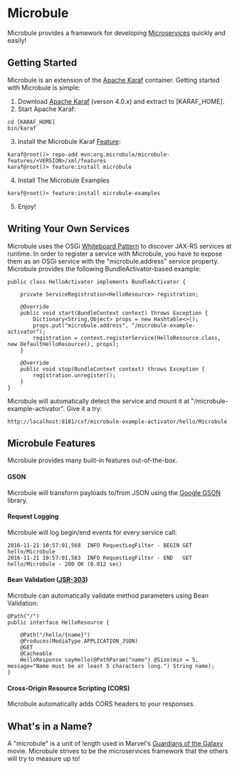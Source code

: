 # Microbule

Microbule provides a framework for developing [Microservices](http://www.martinfowler.com/articles/microservices.html)
quickly and easily!

## Getting Started

Microbule is an extension of the [Apache Karaf](http://karaf.apache.org) container.  Getting started with Microbule is
 simple:

1. Download [Apache Karaf](http://karaf.apache.org/download.html) (verson 4.0.x) and extract to [KARAF_HOME].
2. Start Apache Karaf:

 ```
 cd [KARAF_HOME]
 bin/karaf
 ```

3. Install the Microbule Karaf [Feature](https://karaf.apache.org/manual/latest/provisioning):

 ```
 karaf@root()> repo-add mvn:org.microbule/microbule-features/<VERSION>/xml/features
 karaf@root()> feature:install microbule
 ```

4. Install The Microbule Examples

 ```
 karaf@root()> feature:install microbule-examples
 ```

5. Enjoy!

## Writing Your Own Services

Microbule uses the OSGi [Whiteboard Pattern](http://enroute.osgi.org/doc/218-patterns.html) to discover JAX-RS services
at runtime.  In order to register a service with Microbule, you have to expose them as an OSGi service with the
"microbule.address" service property.  Microbule provides the following BundleActivator-based example:

```
public class HelloActivator implements BundleActivator {

    private ServiceRegistration<HelloResource> registration;

    @Override
    public void start(BundleContext context) throws Exception {
        Dictionary<String,Object> props = new Hashtable<>();
        props.put("microbule.address", "/microbule-example-activator");
        registration = context.registerService(HelloResource.class, new DefaultHelloResource(), props);
    }

    @Override
    public void stop(BundleContext context) throws Exception {
        registration.unregister();
    }
}

```

Microbule will automatically detect the service and mount it at "/microbule-example-activator".  Give it a try:

```
http://localhost:8181/cxf/microbule-example-activator/hello/Microbule
```

## Microbule Features

Microbule provides many built-in features out-of-the-box.

#### GSON

Microbule will transform payloads to/from JSON using the [Google GSON](https://github.com/google/gson) library.

#### Request Logging

Microbule will log begin/end events for every service call:

 ```
 2016-11-21 10:57:01,568  INFO RequestLogFilter - BEGIN GET hello/Microbule
 2016-11-21 10:57:01,583  INFO RequestLogFilter - END   GET hello/Microbule - 200 OK (0.012 sec)
 ```

#### Bean Validation ([JSR-303](https://jcp.org/en/jsr/detail?id=303))

Microbule can automatically validate method parameters using Bean Validation:

 ```
 @Path("/")
 public interface HelloResource {

     @Path("/hello/{name}")
     @Produces(MediaType.APPLICATION_JSON)
     @GET
     @Cacheable
     HelloResponse sayHello(@PathParam("name") @Size(min = 5, message="Name must be at least 5 characters long.") String name);
 }
 ```

#### Cross-Origin Resource Scripting (CORS)

Microbule automatically adds CORS headers to your responses.

## What's in a Name?

A "microbule" is a unit of length used in Marvel's
[Guardians of the Galaxy](http://marvel.com/characters/70/guardians_of_the_galaxy) movie.  Microbule strives to be the
microservices framework that the others will try to measure up to!